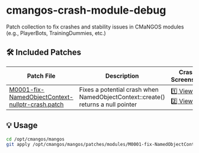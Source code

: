 # cmangos-crash-module-debug

Patch collection to fix crashes and stability issues in CMaNGOS modules (e.g., PlayerBots, TrainingDummies, etc.)

## 🛠️ Included Patches

| Patch File | Description | Crash Screenshot |
|------------|-------------|------------------|
| [M0001-fix-NamedObjectContext-nullptr-crash.patch](M0001-fix-NamedObjectContext-nullptr-crash.patch) | Fixes a potential crash when NamedObjectContext::create() returns a null pointer | [1️⃣ View](Namedobjectcontect_M0001_1.png)<br>[2️⃣ View](Namedobjectcontect_M0001_2.png) |

## 💡 Usage

```bash
cd /opt/cmangos/mangos
git apply /opt/cmangos/mangos/patches/modules/M0001-fix-NamedObjectContext-nullptr-crash.patch

